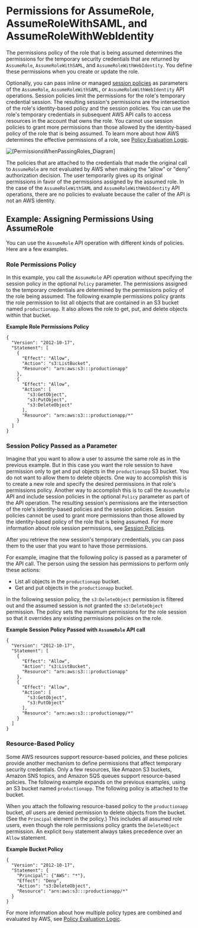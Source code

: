 # Permissions for AssumeRole, AssumeRoleWithSAML, and AssumeRoleWithWebIdentity<a name="id_credentials_temp_control-access_assumerole"></a>

The permissions policy of the role that is being assumed determines the permissions for the temporary security credentials that are returned by `AssumeRole`, `AssumeRoleWithSAML`, and `AssumeRoleWithWebIdentity`\. You define these permissions when you create or update the role\. 

Optionally, you can pass inline or managed [session policies](access_policies.md#policies_session) as parameters of the `AssumeRole`, `AssumeRoleWithSAML`, or `AssumeRoleWithWebIdentity` API operations\. Session policies limit the permissions for the role's temporary credential session\. The resulting session's permissions are the intersection of the role's identity\-based policy and the session policies\. You can use the role's temporary credentials in subsequent AWS API calls to access resources in the account that owns the role\. You cannot use session policies to grant more permissions than those allowed by the identity\-based policy of the role that is being assumed\. To learn more about how AWS determines the effective permissions of a role, see [Policy Evaluation Logic](reference_policies_evaluation-logic.md)\.

![\[PermissionsWhenPassingRoles_Diagram\]](http://docs.aws.amazon.com/IAM/latest/UserGuide/images/role_passed_policy_permissions.png)

The policies that are attached to the credentials that made the original call to `AssumeRole` are not evaluated by AWS when making the "allow" or "deny" authorization decision\. The user temporarily gives up its original permissions in favor of the permissions assigned by the assumed role\. In the case of the `AssumeRoleWithSAML` and `AssumeRoleWithWebIdentity` API operations, there are no policies to evaluate because the caller of the API is not an AWS identity\.

## Example: Assigning Permissions Using AssumeRole<a name="permissions-assume-role-example"></a>

You can use the `AssumeRole` API operation with different kinds of policies\. Here are a few examples\.

### Role Permissions Policy<a name="permissions-assume-role-example-role-access-policy"></a>

In this example, you call the `AssumeRole` API operation without specifying the session policy in the optional `Policy` parameter\. The permissions assigned to the temporary credentials are determined by the permissions policy of the role being assumed\. The following example permissions policy grants the role permission to list all objects that are contained in an S3 bucket named `productionapp`\. It also allows the role to get, put, and delete objects within that bucket\.

**Example Role Permissions Policy**  

```
{
  "Version": "2012-10-17",
  "Statement": [
    {
      "Effect": "Allow",
      "Action": "s3:ListBucket",
      "Resource": "arn:aws:s3:::productionapp"
    },
    {
      "Effect": "Allow",
      "Action": [
        "s3:GetObject",
        "s3:PutObject",
        "s3:DeleteObject"
      ],
      "Resource": "arn:aws:s3:::productionapp/*"
    }
  ]
}
```

### Session Policy Passed as a Parameter<a name="permissions-assume-role-example-passed-policy"></a>

Imagine that you want to allow a user to assume the same role as in the previous example\. But in this case you want the role session to have permission only to get and put objects in the `productionapp` S3 bucket\. You do not want to allow them to delete objects\. One way to accomplish this is to create a new role and specify the desired permissions in that role's permissions policy\. Another way to accomplish this is to call the `AssumeRole` API and include session policies in the optional `Policy` parameter as part of the API operation\. The resulting session's permissions are the intersection of the role's identity\-based policies and the session policies\. Session policies cannot be used to grant more permissions than those allowed by the identity\-based policy of the role that is being assumed\. For more information about role session permissions, see [Session Policies](access_policies.md#policies_session)\. 

After you retrieve the new session's temporary credentials, you can pass them to the user that you want to have those permissions\.

For example, imagine that the following policy is passed as a parameter of the API call\. The person using the session has permissions to perform only these actions: 
+ List all objects in the `productionapp` bucket\.
+ Get and put objects in the `productionapp` bucket\.

In the following session policy, the `s3:DeleteObject` permission is filtered out and the assumed session is not granted the `s3:DeleteObject` permission\. The policy sets the maximum permissions for the role session so that it overrides any existing permissions policies on the role\.

**Example Session Policy Passed with `AssumeRole` API call**  

```
{
  "Version": "2012-10-17",
  "Statement": [
    {
      "Effect": "Allow",
      "Action": "s3:ListBucket",
      "Resource": "arn:aws:s3:::productionapp"
    },
    {
      "Effect": "Allow",
      "Action": [
        "s3:GetObject",
        "s3:PutObject"
      ],
      "Resource": "arn:aws:s3:::productionapp/*"
    }
  ]
}
```

### Resource\-Based Policy<a name="permissions-assume-role-example-resource-based-policy"></a>

Some AWS resources support resource\-based policies, and these policies provide another mechanism to define permissions that affect temporary security credentials\. Only a few resources, like Amazon S3 buckets, Amazon SNS topics, and Amazon SQS queues support resource\-based policies\. The following example expands on the previous examples, using an S3 bucket named `productionapp`\. The following policy is attached to the bucket\. 

When you attach the following resource\-based policy to the `productionapp` bucket, *all* users are denied permission to delete objects from the bucket\. \(See the `Principal` element in the policy\.\) This includes all assumed role users, even though the role permissions policy grants the `DeleteObject` permission\. An explicit `Deny` statement always takes precedence over an `Allow` statement\.

**Example Bucket Policy**  

```
{
  "Version": "2012-10-17",
  "Statement": {
    "Principal": {"AWS": "*"},
    "Effect": "Deny",
    "Action": "s3:DeleteObject",
    "Resource": "arn:aws:s3:::productionapp/*"
  }
}
```

For more information about how multiple policy types are combined and evaluated by AWS, see [Policy Evaluation Logic](reference_policies_evaluation-logic.md)\.